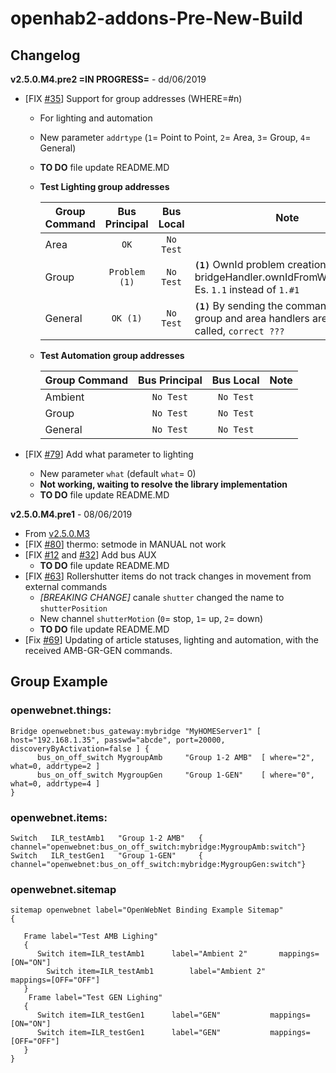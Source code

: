 # openhab2-addons-Pre-New-Build

## Changelog

**v2.5.0.M4.pre2 =IN PROGRESS=** - dd/06/2019

- [FIX [#35](https://github.com/mvalla/openhab2-addons/issues/35)] Support for group addresses (WHERE=#n)
   - For lighting and automation
   - New parameter `addrtype` (`1`= Point to Point, `2`= Area, `3`= Group, `4`= General)
   - **TO DO** file update README.MD
   
   - **Test Lighting group addresses**

     | Group Command | Bus Principal    | Bus Local      | Note                             | 
     | ------------- | :--------------: | :------------: | -------------------------------- |
     | Area          | `OK`             | `No Test`      |                                  |
     | Group         | `Problem (1)`  | `No Test`      | **`(1)`** OwnId problem creation, see bridgeHandler.ownIdFromWhoWhere(). Es. `1.1` instead of `1.#1`       |
     | General       | `OK (1)`       | `No Test`      | **`(1)`** By sending the command, the group and area handlers are also called, `correct ???`                                  |

   - **Test Automation group addresses**

     | Group Command | Bus Principal    | Bus Local      | Note                             | 
     | ------------- | :--------------: | :------------: | -------------------------------- |
     | Ambient       | `No Test`        | `No Test`      |                                  |
     | Group         | `No Test`        | `No Test`      |                                  |
     | General       | `No Test`        | `No Test`      |                                  |

- [FIX [#79](https://github.com/mvalla/openhab2-addons/issues/79)] Add what parameter to lighting
   - New parameter `what` (default `what`= 0)  
   - **Not working, waiting to resolve the library implementation**
   - **TO DO** file update README.MD

**v2.5.0.M4.pre1** - 08/06/2019

- From [v2.5.0.M3](https://github.com/mvalla/openhab2-addons/blob/openwebnet/bundles/org.openhab.binding.openwebnet/README_beta.md#changelog)
- [FIX [#80](https://github.com/mvalla/openhab2-addons/issues/80)] thermo: setmode in MANUAL not work
- [FIX [#12](https://github.com/mvalla/openhab2-addons/issues/12) and [#32](https://github.com/mvalla/openhab2-addons/issues/32)] Add bus AUX
   - **TO DO** file update README.MD
- [FIX [#63](https://github.com/mvalla/openhab2-addons/issues/63)] Rollershutter items do not track changes in movement from external commands
   - *[BREAKING CHANGE]* canale `shutter` changed the name to `shutterPosition`
   - New channel `shutterMotion` (`0`= stop, `1`= up, `2`= down) 
   - **TO DO** file update README.MD
- [Fix [#69](https://github.com/mvalla/openhab2-addons/issues/69)] Updating of article statuses, lighting and automation, with the received AMB-GR-GEN commands.



## Group Example

### openwebnet.things:

```xtend
Bridge openwebnet:bus_gateway:mybridge "MyHOMEServer1" [ host="192.168.1.35", passwd="abcde", port=20000, discoveryByActivation=false ] {  
      bus_on_off_switch MygroupAmb     "Group 1-2 AMB"	[ where="2", what=0, addrtype=2 ]
      bus_on_off_switch MygroupGen     "Group 1-GEN"  	[ where="0", what=0, addrtype=4 ]
}
``` 

### openwebnet.items:

```xtend
Switch   ILR_testAmb1   "Group 1-2 AMB"   { channel="openwebnet:bus_on_off_switch:mybridge:MygroupAmb:switch"}
Switch   ILR_testGen1   "Group 1-GEN"     { channel="openwebnet:bus_on_off_switch:mybridge:MygroupGen:switch"}

```

### openwebnet.sitemap

```xtend
sitemap openwebnet label="OpenWebNet Binding Example Sitemap"
{

   Frame label="Test AMB Lighing" 
   {     
      Switch item=ILR_testAmb1 		label="Ambient 2"		mappings=[ON="ON"]
		Switch item=ILR_testAmb1 		label="Ambient 2"		mappings=[OFF="OFF"]		   
   }
	Frame label="Test GEN Lighing"
   {
      Switch item=ILR_testGen1 		label="GEN"		      mappings=[ON="ON"]
      Switch item=ILR_testGen1 		label="GEN"		      mappings=[OFF="OFF"]		
   }
}

```
